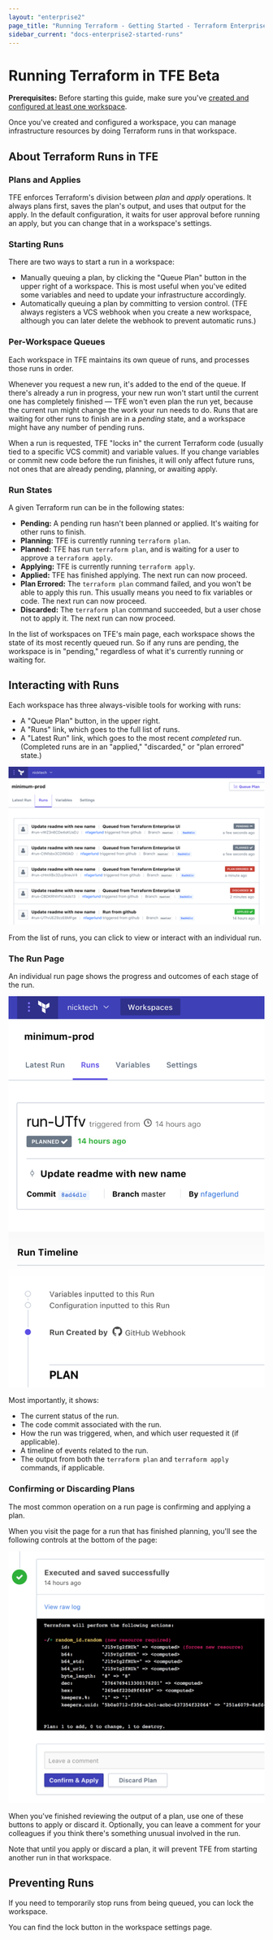 ```yaml
---
layout: "enterprise2"
page_title: "Running Terraform - Getting Started - Terraform Enterprise Beta"
sidebar_current: "docs-enterprise2-started-runs"
---
```


# Running Terraform in TFE Beta

**Prerequisites:** Before starting this guide, make sure you've [created and configured at least one workspace](./workspaces.html).

Once you've created and configured a workspace, you can manage infrastructure resources by doing Terraform runs in that workspace.


## About Terraform Runs in TFE

### Plans and Applies

TFE enforces Terraform's division between _plan_ and _apply_ operations. It always plans first, saves the plan's output, and uses that output for the apply. In the default configuration, it waits for user approval before running an apply, but you can change that in a workspace's settings.

### Starting Runs

There are two ways to start a run in a workspace:

- Manually queuing a plan, by clicking the "Queue Plan" button in the upper right of a workspace. This is most useful when you've edited some variables and need to update your infrastructure accordingly.
- Automatically queuing a plan by committing to version control. (TFE always registers a VCS webhook when you create a new workspace, although you can later delete the webhook to prevent automatic runs.)

### Per-Workspace Queues

Each workspace in TFE maintains its own queue of runs, and processes those runs in order.

Whenever you request a new run, it's added to the end of the queue. If there's already a run in progress, your new run won't start until the current one has completely finished — TFE won't even plan the run yet, because the current run might change the work your run needs to do. Runs that are waiting for other runs to finish are in a _pending_ state, and a workspace might have any number of pending runs.

When a run is requested, TFE "locks in" the current Terraform code (usually tied to a specific VCS commit) and variable values. If you change variables or commit new code before the run finishes, it will only affect future runs, not ones that are already pending, planning, or awaiting apply.

### Run States

A given Terraform run can be in the following states:

- **Pending:** A pending run hasn't been planned or applied. It's waiting for other runs to finish.
- **Planning:** TFE is currently running `terraform plan`.
- **Planned:** TFE has run `terraform plan`, and is waiting for a user to approve a `terraform apply`.
- **Applying:** TFE is currently running `terraform apply`.
- **Applied:** TFE has finished applying. The next run can now proceed.
- **Plan Errored:** The `terraform plan` command failed, and you won't be able to apply this run. This usually means you need to fix variables or code. The next run can now proceed.
- **Discarded:** The `terraform plan` command succeeded, but a user chose not to apply it. The next run can now proceed.

In the list of workspaces on TFE's main page, each workspace shows the state of its most recently queued run. So if any runs are pending, the workspace is in "pending," regardless of what it's currently running or waiting for.

## Interacting with Runs

Each workspace has three always-visible tools for working with runs:

- A "Queue Plan" button, in the upper right.
- A "Runs" link, which goes to the full list of runs.
- A "Latest Run" link, which goes to the most recent _completed_ run. (Completed runs are in an "applied," "discarded," or "plan errored" state.)

![runs list](./images/runs-list.png)

From the list of runs, you can click to view or interact with an individual run.

### The Run Page

An individual run page shows the progress and outcomes of each stage of the run.

![a run page](./images/runs-run-page.png)

Most importantly, it shows:

- The current status of the run.
- The code commit associated with the run.
- How the run was triggered, when, and which user requested it (if applicable).
- A timeline of events related to the run.
- The output from both the `terraform plan` and `terraform apply` commands, if applicable.

### Confirming or Discarding Plans

The most common operation on a run page is confirming and applying a plan.

When you visit the page for a run that has finished planning, you'll see the following controls at the bottom of the page:

![confirm button](./images/runs-confirm.png)

When you've finished reviewing the output of a plan, use one of these buttons to apply or discard it. Optionally, you can leave a comment for your colleagues if you think there's something unusual involved in the run.

Note that until you apply or discard a plan, it will prevent TFE from starting another run in that workspace.

## Preventing Runs

If you need to temporarily stop runs from being queued, you can lock the workspace.

You can find the lock button in the workspace settings page.


